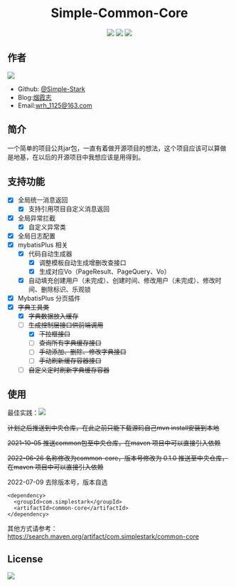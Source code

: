 # <center> Simple-Common-Core

<div style="text-align: center;">

[![](https://img.shields.io/badge/blog-%40SimpleStark-blue.svg)](https://simplestark.com)
[![](https://img.shields.io/badge/SpringBoot-2.3.12.RELEASE-blue.svg)]({https://docs.spring.io/spring-boot/docs/2.3.12.RELEASE/reference/html/})
[![](https://img.shields.io/badge/license-GPL2.0-orange.svg)](https://github.com/Simple-Stark/common/blob/master/LICENSE)

</div>

## 作者
[![](https://img.shields.io/badge/author-%40SimpleStark-blue.svg)](https://github.com/Simple-Stark)
- Github: [@Simple-Stark](https://github.com/Simple-Stark)
- Blog:[烟霞志](https://simplestark.com)
- Email:wrh_1125@163.com

## 简介

一个简单的项目公共jar包，一直有着做开源项目的想法，这个项目应该可以算做是地基，在以后的开源项目中我想应该是用得到。

## 支持功能
- [x] 全局统一消息返回
  - [x] 支持引用项目自定义消息返回
- [x] 全局异常拦截
  - [x] 自定义异常类
- [x] 全局日志配置
- [x] mybatisPlus 相关 
  - [x] 代码自动生成器
    - [x] 调整模板自动生成增删改查接口
    - [x] 生成对应Vo（PageResult、PageQuery、Vo）
  - [x] 自动填充创建用户（未完成）、创建时间、修改用户（未完成）、修改时间、删除标识、乐观锁
- [x] MybatisPlus 分页插件
- [x] ~~字典工具类~~
  - [x] ~~字典数据放入缓存~~
  - [ ] ~~生成控制层接口供前端调用~~
    - [x] ~~下拉框接口~~
    - [ ] ~~查询所有字典缓存接口~~
    - [ ] ~~手动添加、删除、修改字典接口~~
    - [ ] ~~手动刷新缓存容器接口~~
  - [ ] ~~自定义定时刷新字典缓存容器~~

## 使用

最佳实践：[![](https://img.shields.io/badge/@SimpleStark-SpringBootInit-blue.svg)](https://github.com/Simple-Stark/Spring-Boot-Init)

~~计划之后推送到中央仓库，在此之前只能下载源码自己mvn install安装到本地~~

~~2021-10-05 推送common包至中央仓库，在maven 项目中可以直接引入依赖~~

~~2022-06-26 名称修改为common-core，版本号修改为 0.1.0 推送至中央仓库，在maven 项目中可以直接引入依赖~~

2022-07-09 去除版本号，版本自选
```
<dependency>
  <groupId>com.simplestark</groupId>
  <artifactId>common-core</artifactId>
</dependency>
```

其他方式请参考：https://search.maven.org/artifact/com.simplestark/common-core

## License

[![](https://img.shields.io/badge/license-GPL2.0-orange.svg)](https://github.com/Simple-Stark/common/blob/master/LICENSE)

##

